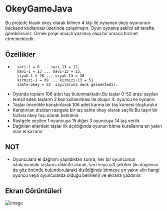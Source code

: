 # OkeyGameJava


Bu projede klasik okey olarak bilinen 4 kişi ile oynanan okey oyununun backend kodlaması üzerinde çalışılmıştır. Oyun oynanış şeklini alt tarafta görebilirsiniz. Örnek proje amaçlı yazılmış olup bir amaca hizmet etmemektedir.



## Özellikler

-       sarı-1 = 0 ... sarı-13 = 12,
        mavi-1 = 13 ... mavi-13 = 25,
        siyah-1 = 26 ... siyah-13 = 38
        kırmızı-1 = 39 ... kırmızı-13 = 51
        sahte-okey = 52  sayılarına denk gelmektedir.

- Oyunda toplam 106 adet taş bulunmaktadır.Bu taşlar 0-52 arası sayıları temsil
eden taşların 2 kez kullanılması ile oluşur 4. oyuncu ile oynanır.
- Taşlar öncelikle karıştırılarak 106 adet karma bir taş kümesi oluşturulur
- Karıştırılan diziden rastgele bir taş sahte okey olarak seçilir.Bu taşın bir fazlası okey taşı olarak belirlenir.
- Rastgele seçilen 1 oyuncuya 15 diğer 3 oyuncuya 14 taş verilir.
- Dağıtılan ellerdeki taşlar ilk açıldığında oyunun bitme kurallarına en yakın olan el kazanır



  
## NOT

- Oyunculara el dağıtımı yapıldıktan sonra, her bir oyuncunun ıstakasındaki taşlarını dikkate alarak, seri
veya çift şekilde (iki dağılımın da göz önünde bulundurularak) dizildiğinde bitmeye en yakın elin
hangi oyuncu veya oyuncularda olduğu belirlenir ve ekrana yazdırılır.

  
## Ekran Görüntüleri

![image](https://user-images.githubusercontent.com/72404480/230800944-a7bc58db-ae65-4c1c-a6ef-5e6bf8b8cf4e.png)


  
